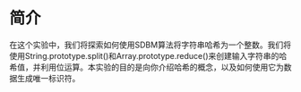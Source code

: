 # 简介

在这个实验中，我们将探索如何使用SDBM算法将字符串哈希为一个整数。我们将使用String.prototype.split()和Array.prototype.reduce()来创建输入字符串的哈希值，并利用位运算。本实验的目的是向你介绍哈希的概念，以及如何使用它为数据生成唯一标识符。
